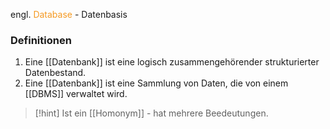 engl. <span style="color:rgb(245, 154, 35)">Database</span> - Datenbasis

### Definitionen
 1. Eine [[Datenbank]] ist eine logisch zusammengehörender strukturierter Datenbestand.
 2. Eine [[Datenbank]] ist eine Sammlung von Daten, die von einem [[DBMS]] verwaltet wird.


> [!hint] Ist ein [[Homonym]] - hat mehrere Beedeutungen.
